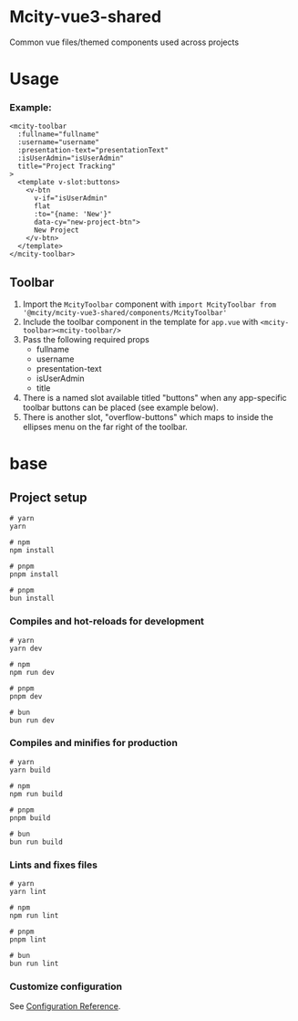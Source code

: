 # Mcity-vue3-shared
Common vue files/themed components used across projects

# Usage
### Example:
```
<mcity-toolbar
  :fullname="fullname"
  :username="username"
  :presentation-text="presentationText"
  :isUserAdmin="isUserAdmin"
  title="Project Tracking"
>
  <template v-slot:buttons>
    <v-btn
      v-if="isUserAdmin"
      flat
      :to="{name: 'New'}"
      data-cy="new-project-btn">
      New Project
    </v-btn>
  </template>
</mcity-toolbar>
```

## Toolbar
1. Import the `McityToolbar` component with
`import McityToolbar from '@mcity/mcity-vue3-shared/components/McityToolbar'`
2. Include the toolbar component in the template for `app.vue` with `<mcity-toolbar><mcity-toolbar/>`
3. Pass the following required props
    - fullname
    - username
    - presentation-text
    - isUserAdmin
    - title
4. There is a named slot available titled "buttons" when any app-specific toolbar buttons can be placed (see example below).
5. There is another slot, "overflow-buttons" which maps to inside the ellipses menu on the far right of the toolbar.


# base

## Project setup

```
# yarn
yarn

# npm
npm install

# pnpm
pnpm install

# pnpm
bun install
```

### Compiles and hot-reloads for development

```
# yarn
yarn dev

# npm
npm run dev

# pnpm
pnpm dev

# bun
bun run dev
```

### Compiles and minifies for production

```
# yarn
yarn build

# npm
npm run build

# pnpm
pnpm build

# bun
bun run build
```

### Lints and fixes files

```
# yarn
yarn lint

# npm
npm run lint

# pnpm
pnpm lint

# bun
bun run lint
```

### Customize configuration

See [Configuration Reference](https://vitejs.dev/config/).
